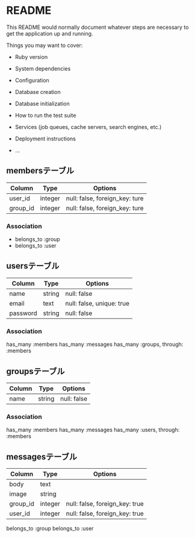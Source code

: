 # README

This README would normally document whatever steps are necessary to get the
application up and running.

Things you may want to cover:

* Ruby version

* System dependencies

* Configuration

* Database creation

* Database initialization

* How to run the test suite

* Services (job queues, cache servers, search engines, etc.)

* Deployment instructions

* ...

## membersテーブル

|Column|Type|Options|
|------|----|-------|
|user_id|integer|null: false, foreign_key: ture|
|group_id|integer|null: false, foreign_key: ture|

### Association

- belongs_to :group
- belongs_to :user


## usersテーブル

|Column|Type|Options|
|------|----|-------|
|name|string|null: false|
|email|text|null: false, unique: true|
|password|string|null: false|

### Association

has_many :members
has_many :messages
has_many :groups, through: :members



## groupsテーブル

|Column|Type|Options|
|------|----|-------|
|name|string|null: false|

### Association

has_many :members
has_many :messages
has_many :users, through: :members


## messagesテーブル

|Column|Type|Options|
|------|----|-------|
|body|text|
|image|string|
|group_id|integer|null: false, foreign_key: true|
|user_id|integer|null: false, foreign_key: true|

belongs_to :group
belongs_to :user
